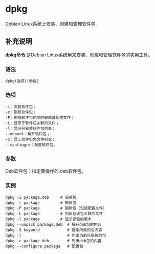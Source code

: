 #  dpkg

Debian Linux系统上安装、创建和管理软件包

##  补充说明

**dpkg命令** 是Debian Linux系统用来安装、创建和管理软件包的实用工具。

###  语法

    
    
    dpkg(选项)(参数)
    

###  选项

    
    
    -i：安装软件包；
    -r：删除软件包；
    -P：删除软件包的同时删除其配置文件；
    -L：显示于软件包关联的文件；
    -l：显示已安装软件包列表；
    --unpack：解开软件包；
    -c：显示软件包内文件列表；
    --confiugre：配置软件包。
    

###  参数

Deb软件包：指定要操作的.deb软件包。

###  实例

    
    
    dpkg -i package.deb     # 安装包
    dpkg -r package         # 删除包
    dpkg -P package         # 删除包（包括配置文件）
    dpkg -L package         # 列出与该包关联的文件
    dpkg -l package         # 显示该包的版本
    dpkg --unpack package.deb  # 解开deb包的内容
    dpkg -S keyword            # 搜索所属的包内容
    dpkg -l                    # 列出当前已安装的包
    dpkg -c package.deb        # 列出deb包的内容
    dpkg --configure package   # 配置包
    

